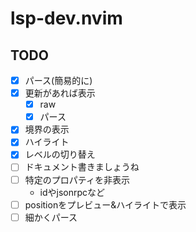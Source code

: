# lsp-dev.nvim

## TODO

- [x] パース(簡易的に)
- [x] 更新があれば表示
    - [x] raw
    - [x] パース
- [x] 境界の表示
- [x] ハイライト
- [x] レベルの切り替え
- [ ] ドキュメント書きましょうね
- [ ] 特定のプロパティを非表示
    - idやjsonrpcなど
- [ ] positionをプレビュー&ハイライトで表示
- [ ] 細かくパース

